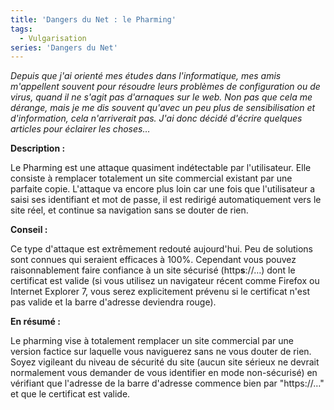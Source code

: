 ```yaml
---
title: 'Dangers du Net : le Pharming'
tags:
  - Vulgarisation
series: 'Dangers du Net'
---
```


_Depuis que j'ai orienté mes études dans l'informatique, mes amis m'appellent
souvent pour résoudre leurs problèmes de configuration ou de virus, quand il ne
s'agit pas d'arnaques sur le web. Non pas que cela me dérange, mais je me dis
souvent qu'avec un peu plus de sensibilisation et d'information, cela
n'arriverait pas. J'ai donc décidé d'écrire quelques articles pour éclairer les
choses…_

<!-- more -->

**Description&nbsp;:**

Le Pharming est une attaque quasiment indétectable par l'utilisateur. Elle
consiste à remplacer totalement un site commercial existant par une parfaite
copie. L'attaque va encore plus loin car une fois que l'utilisateur a saisi ses
identifiant et mot de passe, il est redirigé automatiquement vers le site réel,
et continue sa navigation sans se douter de rien.

**Conseil&nbsp;:**

Ce type d'attaque est extrêmement redouté aujourd'hui. Peu de solutions sont
connues qui seraient efficaces à 100%. Cependant vous pouvez raisonnablement
faire confiance à un site sécurisé (http**s**://…) dont le certificat est valide
(si vous utilisez un navigateur récent comme Firefox ou Internet Explorer 7,
vous serez explicitement prévenu si le certificat n'est pas valide et la barre
d'adresse deviendra rouge).

**En résumé&nbsp;:**

Le pharming vise à totalement remplacer un site commercial par une version
factice sur laquelle vous naviguerez sans ne vous douter de rien. Soyez
vigileant du niveau de sécurité du site (aucun site sérieux ne devrait
normalement vous demander de vous identifier en mode non-sécurisé) en vérifiant
que l'adresse de la barre d'adresse commence bien par "https://…" et que le
certificat est valide.
